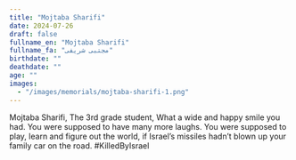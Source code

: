 ```yaml
---
title: "Mojtaba Sharifi"
date: 2024-07-26
draft: false
fullname_en: "Mojtaba Sharifi"
fullname_fa: "مجتبی شریفی"
birthdate: ""
deathdate: ""
age: ""
images:
  - "/images/memorials/mojtaba-sharifi-1.png"
---
```


Mojtaba Sharifi,
The 3rd grade student,
What a wide and happy smile you had. You were supposed to have many more laughs. You were supposed to play, learn and figure out the world, if Israel’s missiles hadn’t blown up your family car on the road.
#KilledByIsrael